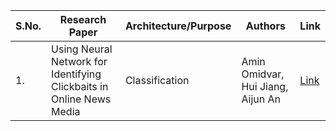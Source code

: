 | S.No. | Research Paper | Architecture/Purpose | Authors | Link |
| ---- | ---- | ---- | ---- | ---- |
|1.|Using Neural Network for Identifying Clickbaits in Online News Media|Classification|Amin Omidvar, Hui Jiang, Aijun An|[Link](https://github.com/kwanit1142/Research-Papers-Reading-Directory/blob/main/Natural%20Language%20Processing/Using%20Neural%20Network%20for%20Identifying%20Clickbaits%20in%20Online%20News%20Media.pdf)|
